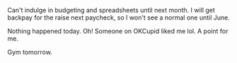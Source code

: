Can't indulge in budgeting and spreadsheets until next month. I will get backpay for the raise next paycheck, so I won't see a normal one until June.

Nothing happened today. Oh! Someone on OKCupid liked me lol. A point for me.

Gym tomorrow.
